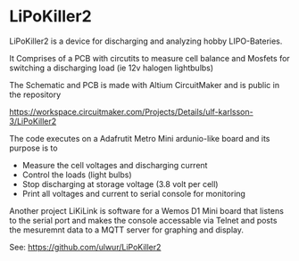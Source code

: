# LiPoKiller2

LiPoKiller2 is a device for discharging and analyzing hobby LIPO-Bateries. 

It Comprises of a PCB with circutits to measure cell balance and Mosfets for switching a discharging load (ie 12v halogen lightbulbs)

The Schematic and PCB is made with Altium CircuitMaker and is public in the repository

https://workspace.circuitmaker.com/Projects/Details/ulf-karlsson-3/LiPoKiller2

The code executes on a Adafrutit Metro Mini ardunio-like board and its purpose is to

* Measure the cell voltages and discharging current
* Control the loads (light bulbs)
* Stop discharging at storage voltage (3.8 volt per cell)
* Print all voltages and current to serial console for monitoring

Another project LiKiLink is software for a Wemos D1 Mini board that listens to the serial port 
and makes the console accessable via Telnet and posts the mesuremnt data to a MQTT server for 
graphing and display.

See: https://github.com/ulwur/LiPoKiller2
